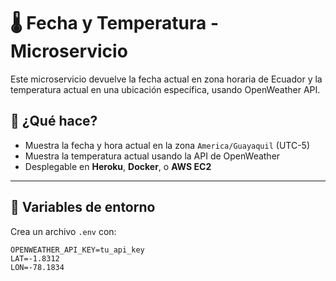 # 🌡️ Fecha y Temperatura - Microservicio

Este microservicio devuelve la fecha actual en zona horaria de Ecuador y la temperatura actual en una ubicación específica, usando OpenWeather API.

## 🚀 ¿Qué hace?

- Muestra la fecha y hora actual en la zona `America/Guayaquil` (UTC-5)
- Muestra la temperatura actual usando la API de OpenWeather
- Desplegable en **Heroku**, **Docker**, o **AWS EC2**

---

## 🔧 Variables de entorno

Crea un archivo `.env` con:

```env
OPENWEATHER_API_KEY=tu_api_key
LAT=-1.8312
LON=-78.1834
